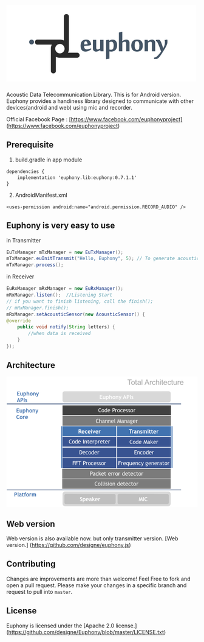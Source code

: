 ![euphony_logo](assets/euphony_logo.png)
========

Acoustic Data Telecommunication Library. This is for Android version.  
Euphony provides a handiness library designed to communicate with other devices(android and web) using mic and recorder.  

Official Facebook Page : [https://www.facebook.com/euphonyproject] (https://www.facebook.com/euphonyproject)

## Prerequisite
1) build.gradle in app module
```
dependencies {
    implementation 'euphony.lib:euphony:0.7.1.1'
}
```

2) AndroidManifest.xml
```
<uses-permission android:name="android.permission.RECORD_AUDIO" />
```

## Euphony is very easy to use

in Transmitter
```java
EuTxManager mTxManager = new EuTxManager();
mTxManager.euInitTransmit("Hello, Euphony", 5); // To generate acoustic data "Hello, Euphony" for 5 times.
mTxManager.process();
```

in Receiver
```java
EuRxManager mRxManager = new EuRxManager();
mRxManager.listen();  //Listening Start
// if you want to finish listening, call the finish();
// mRxManager.finish();
mRxManager.setAcousticSensor(new AcousticSensor() {
@override
    public void notify(String letters) {
        //when data is received
    }
});
```

## Architecture
![euphony_architecture](assets/euphony_architecture.png)

## Web version
Web version is also available now. but only transmitter version. [Web version.] (https://github.com/designe/euphony.js)

## Contributing
Changes are improvements are more than welcome! Feel Free to fork and open a pull request. Please make your changes in a specific branch and request to pull into `master`.

## License
Euphony is licensed under the [Apache 2.0 license.] (https://github.com/designe/Euphony/blob/master/LICENSE.txt)
